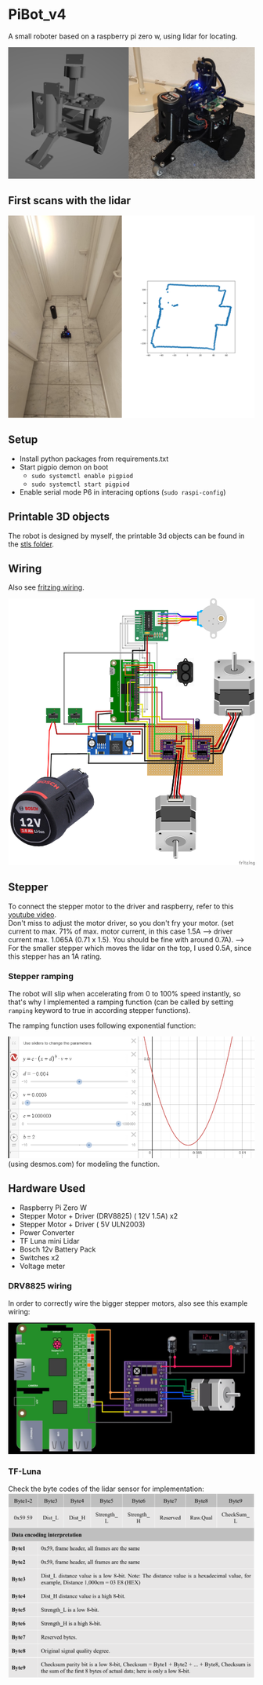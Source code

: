 # PiBot_v4
A small roboter based on a raspberry pi zero w, using lidar for locating.

![Picture](docs/3d_real.png)

## First scans with the lidar

![lidar test](docs/lidar_test.png)
## Setup

- Install python packages from requirements.txt
- Start pigpio demon on boot
    - `sudo systemctl enable pigpiod`
    - `sudo systemctl start pigpiod`
- Enable serial mode P6 in interacing options (`sudo raspi-config`)

## Printable 3D objects
The robot is designed by myself, the printable 3d objects can be found in the [stls folder](stls/).

## Wiring

Also see [fritzing wiring](docs/PiBot_v4_wiring.fzz).

![Breadboard View](docs/wiring.png)

## Stepper

To connect the stepper motor to the driver and raspberry, refer to this [youtube video](https://www.youtube.com/watch?v=LUbhPKBL_IU&t=258s).  
Don't miss to adjust the motor driver, so you don't fry your motor. (set current to max. 71% of max. motor current, in this case 1.5A --> driver current max. 1.065A (0.71 x 1.5). You should be fine with around 0.7A). --> For the smaller stepper which moves the lidar on the top, I used 0.5A, since this stepper has an 1A rating.

### Stepper ramping

The robot will slip when accelerating from 0 to 100% speed instantly, so that's why I implemented a ramping function (can be called by setting `ramping` keyword to true in according stepper functions).

The ramping function uses following exponential function:

![expo function](docs/ramping_function.png)
(using desmos.com) for modeling the function.

## Hardware Used

- Raspberry Pi Zero W
- Stepper Motor + Driver (DRV8825) ( 12V 1.5A) x2
- Stepper Motor + Driver ( 5V ULN2003)
- Power Converter
- TF Luna mini Lidar
- Bosch 12v Battery Pack
- Switches x2
- Voltage meter

### DRV8825 wiring

In order to correctly wire the bigger stepper motors, also see this example wiring:

![drv wiring](docs/drv_wiring.jpg)

### TF-Luna 

Check the byte codes of the lidar sensor for implementation:
![tf-luna byte codes](docs/TF_Luna_Byte_Codes.png)
